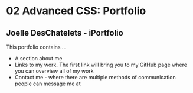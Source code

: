 # 02 Advanced CSS: Portfolio

## Joelle DesChatelets - iPortfolio

This portfolio contains ...
* A section about me
* Links to my work. The first link will bring you to my GitHub page where you can overview all of my work
* Contact me - where there are multiple methods of communication people can message me at
